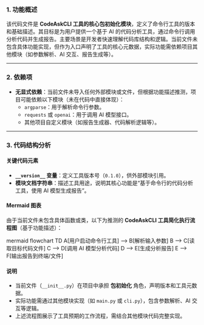 ### 1. 功能概述  
该代码文件是 **CodeAskCLI 工具的核心包初始化模块**，定义了命令行工具的版本和基础描述。其目标是为用户提供一个基于 AI 的代码分析工具，通过命令行调用分析代码并生成报告。主要场景是开发者快速理解代码库结构和逻辑。当前文件未包含具体功能实现，但作为入口声明了工具的核心元数据，实际功能需依赖项目其他模块（如参数解析、AI 交互、报告生成等）。

---

### 2. 依赖项  
- **无显式依赖**：当前文件未导入任何外部模块或文件，但根据功能描述推测，项目可能依赖以下模块（未在代码中直接体现）：  
  - `argparse`：用于解析命令行参数。  
  - `requests` 或 `openai`：用于调用 AI 模型接口。  
  - 其他项目自定义模块（如报告生成器、代码解析逻辑等）。

---

### 3. 代码结构分析  
#### 关键代码元素  
- **`__version__` 变量**：定义工具版本号（`0.1.0`），供外部模块引用。  
- **模块文档字符串**：描述工具用途，说明其核心功能是“基于命令行的代码分析工具，使用 AI 模型生成报告”。

#### Mermaid 图表  
由于当前文件未包含具体函数或类，以下为推测的 **CodeAskCLI 工具简化执行流程图**（基于功能描述）：  

mermaid
flowchart TD
    A[用户启动命令行工具] --> B[解析输入参数]
    B --> C[读取目标代码文件]
    C --> D[调用 AI 模型分析代码]
    D --> E[生成分析报告]
    E --> F[输出报告到终端/文件]


#### 说明  
- 当前文件（`__init__.py`）在项目中承担 **包初始化** 角色，声明版本和工具元数据。  
- 实际功能需通过其他模块实现（如 `main.py` 或 `cli.py`），包含参数解析、AI 交互等逻辑。  
- 上述流程图展示了工具预期的工作流程，需结合其他模块代码完整实现。